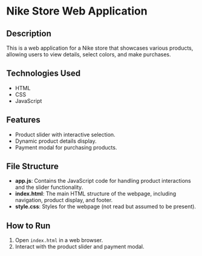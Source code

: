 # Nike Store Web Application

## Description
This is a web application for a Nike store that showcases various products, allowing users to view details, select colors, and make purchases.

## Technologies Used
- HTML
- CSS
- JavaScript

## Features
- Product slider with interactive selection.
- Dynamic product details display.
- Payment modal for purchasing products.

## File Structure
- **app.js**: Contains the JavaScript code for handling product interactions and the slider functionality.
- **index.html**: The main HTML structure of the webpage, including navigation, product display, and footer.
- **style.css**: Styles for the webpage (not read but assumed to be present).

## How to Run
1. Open `index.html` in a web browser.
2. Interact with the product slider and payment modal.
